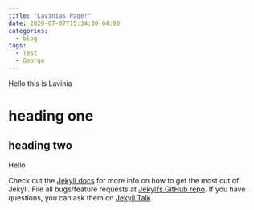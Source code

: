 ```yaml
---
title: "Lavinias Page!"
date: 2020-07-07T15:34:30-04:00
categories:
  - blog
tags:
  - Test
  - George		
---
```


Hello this is Lavinia
# heading one

## heading two

Hello

Check out the [Jekyll docs][jekyll-docs] for more info on how to get the most out of Jekyll. File all bugs/feature requests at [Jekyll’s GitHub repo][jekyll-gh]. If you have questions, you can ask them on [Jekyll Talk][jekyll-talk].

[jekyll-docs]: https://jekyllrb.com/docs/home
[jekyll-gh]:   https://github.com/jekyll/jekyll
[jekyll-talk]: https://talk.jekyllrb.com/
